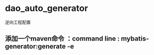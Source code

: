# dao_auto_generator
逆向工程配置


 添加一个maven命令  ：command line : mybatis-generator:generate -e
 ---------